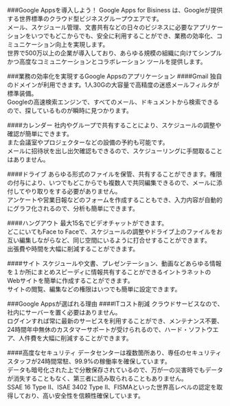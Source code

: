 ###Google Appsを導入しよう！
Google Apps for Bisiness は、Googleが提供する世界標準のクラウド型ビジネスグループウエアです。  
メール、スケジュール管理、文書共有などの日々のビジネスに必要なアプリケーションをいつでもどこからでも、安全に利用することができ、業務の効率化、コミュニケーション向上を実現します。  
世界で500万以上の企業が導入しており、あらゆる規模の組織に向けてシンプルかつ高度なコミュニケーションとコラボレーション ツールを提供します。


###業務の効率化を実現するGoogle Appsのアプリケーション
####Gmail
独自のドメインが利用できます。1人30Gの大容量で高精度の迷惑メールフィルタが標準装備。  
Googleの高速検索エンジンで、すべてのメール、ドキュメントから検索できるので、探しているものが瞬時に見つかります。

####カレンダー
社内やグループで共有することにより、スケジュールの調整や確認が簡単にできます。  
また会議室やプロジェクターなどの設備の予約も可能です。  
メールに招待状を出し出欠確認もできるので、スケジューリングに手間取ることはありません。

####ドライブ
あらゆる形式のファイルを保管、共有することができます。権限の付与により、いつでもどこからでも複数人で共同編集できるので、メールに添付してやり取りをする必要がありません。  
アンケートや営業日報などのフォームを作成することもでき、入力内容が自動的にグラフ化されるので、分析も簡単にできます。

####ハングアウト
最大15名でビデオチャットができます。  
どこにいてもFace to Faceで、スケジュールの調整やドライブ上のファイルをお互い編集しながらなど、同じ空間にいるように打合せすることができます。  
出張費や時間を大幅に削減することができます。

####サイト
スケジュールや文書、プレゼンテーション、動画などあらゆる情報を１か所にまとめスピーディに情報共有することができるイントラネットのWebサイトを簡単に作成することができます。  
サイトの閲覧、編集などの権限はいつでも簡単に設定できます。



###Google Appsが選ばれる理由
####ITコスト削減
クラウドサービスなので、社内にサーバーを置く必要はありません。  
ログインすれば常に最新のサービスを利用することができ、メンテナンス不要、24時間年中無休のカスタマーサポートが受けられるので、ハード・ソフトウエア、人件費を大幅に削減することができます。

####高度なセキュリティ
データセンターは複数箇所あり、専任のセキュリティスタッフが24時間常駐、99.9%の稼働率を確保しています。  
データも暗号化された上で分散保存されているので、万が一の災害時でもデータが消失することもなく、第三者に読み取られることもありません。  
SSAE 16 Type II、ISAE 3402 Type II、FISMAといった世界高レベルの認定を取得しており、高い安全性を信頼性確保しています。





